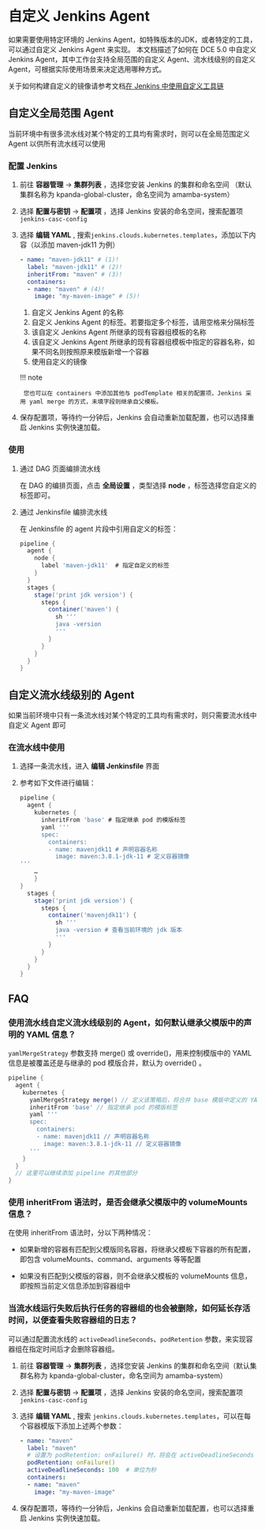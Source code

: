# 自定义 Jenkins Agent

如果需要使用特定环境的 Jenkins Agent，如特殊版本的JDK，或者特定的工具，可以通过自定义 Jenkins Agent 来实现。
本文档描述了如何在 DCE 5.0 中自定义 Jenkins Agent，其中工作台支持全局范围的自定义 Agent、流水线级别的自定义 Agent，可根据实际使用场景来决定选用哪种方式。

关于如何构建自定义的镜像请参考文档[在 Jenkins 中使用自定义工具链](../../quickstart/jenkins-custom.md#_1)

## 自定义全局范围 Agent

当前环境中有很多流水线对某个特定的工具均有需求时，则可以在全局范围定义 Agent 以供所有流水线可以使用

### 配置 Jenkins

1. 前往 __容器管理__ -> __集群列表__ ，选择您安装 Jenkins 的集群和命名空间
   （默认集群名称为 kpanda-global-cluster，命名空间为 amamba-system）
2. 选择 __配置与密钥__ -> __配置项__ ，选择 Jenkins 安装的命名空间，搜索配置项 `jenkins-casc-config`
3. 选择 __编辑 YAML__ , 搜索`jenkins.clouds.kubernetes.templates`，添加以下内容（以添加 maven-jdk11 为例）

    ```yaml
    - name: "maven-jdk11" # (1)!
      label: "maven-jdk11" # (2)!
      inheritFrom: "maven" # (3)!
      containers:
      - name: "maven" # (4)!
        image: "my-maven-image" # (5)!
    ```

    1. 自定义 Jenkins Agent 的名称
    2. 自定义 Jenkins Agent 的标签。若要指定多个标签，请用空格来分隔标签
    3. 该自定义 Jenkins Agent 所继承的现有容器组模板的名称
    4. 该自定义 Jenkins Agent 所继承的现有容器组模板中指定的容器名称，如果不同名则按照原来模版新增一个容器
    5. 使用自定义的镜像

    !!! note

        您也可以在 containers 中添加其他与 podTemplate 相关的配置项，Jenkins 采用 yaml merge 的方式，未填字段则继承自父模板。

5. 保存配置项，等待约一分钟后，Jenkins 会自动重新加载配置，也可以选择重启 Jenkins 实例快速加载。

### 使用

1. 通过 DAG 页面编排流水线

    在 DAG 的编排页面，点击 __全局设置__ ，类型选择 **node** ，标签选择您自定义的标签即可。

2. 通过 Jenkinsfile 编排流水线

    在 Jenkinsfile 的 agent 片段中引用自定义的标签：

    ```groovy
    pipeline {
      agent {
        node {
          label 'maven-jdk11'  # 指定自定义的标签
        }
      }
      stages {
        stage('print jdk version') {
          steps {
            container('maven') {
              sh '''
              java -version
              '''
            }
          }
        }
      }
    }
    ```

## 自定义流水线级别的 Agent

如果当前环境中只有一条流水线对某个特定的工具均有需求时，则只需要流水线中自定义 Agent 即可

### 在流水线中使用

1. 选择一条流水线，进入 __编辑 Jenkinsfile__ 界面

2. 参考如下文件进行编辑：

    ```groovy
    pipeline {
      agent {
        kubernetes {
          inheritFrom 'base' # 指定继承 pod 的模版标签
          yaml '''
          spec:
            containers:
            - name: mavenjdk11 # 声明容器名称
              image: maven:3.8.1-jdk-11 # 定义容器镜像
    '''
        …
        }
    }
      stages {
        stage('print jdk version') {
          steps {
            container('mavenjdk11') { 
              sh '''
              java -version # 查看当前环境的 jdk 版本
              '''
            }
          }
        }
      }
    }
    ```

## FAQ

### 使用流水线自定义流水线级别的 Agent，如何默认继承父模版中的声明的 YAML 信息？

`yamlMergeStrategy` 参数支持 merge() 或 override()，用来控制模版中的 YAML 信息是被覆盖还是与继承的 pod 模版合并，默认为 override() 。

```groovy
pipeline {
  agent {
    kubernetes {
      yamlMergeStrategy merge() // 定义该策略后，将合并 base 模版中定义的 YAML
      inheritFrom 'base' // 指定继承 pod 的模版标签
      yaml '''
      spec:
        containers:
        - name: mavenjdk11 // 声明容器名称
          image: maven:3.8.1-jdk-11 // 定义容器镜像
      '''
    }
  }
  // 这里可以继续添加 pipeline 的其他部分
}
```

### 使用 inheritFrom 语法时，是否会继承父模版中的 volumeMounts 信息？

在使用 inheritFrom 语法时，分以下两种情况：

- 如果新增的容器有匹配到父模版同名容器，将继承父模板下容器的所有配置，即包含 volumeMounts、command、arguments 等等配置

- 如果没有匹配到父模版的容器，则不会继承父模板的 volumeMounts 信息，即按照当前定义信息添加到容器组中

### 当流水线运行失败后执行任务的容器组的也会被删除，如何延长存活时间，以便查看失败容器组的日志？

可以通过配置流水线的 `activeDeadlineSeconds`、`podRetention` 参数，来实现容器组在指定时间后才会删除容器组。

1. 前往 __容器管理__ -> __集群列表__ ，选择您安装 Jenkins 的集群和命名空间（默认集群名称为 kpanda-global-cluster，命名空间为 amamba-system）
2. 选择 __配置与密钥__ -> __配置项__ ，选择 Jenkins 安装的命名空间，搜索配置项 `jenkins-casc-config`
3. 选择 __编辑 YAML__ , 搜索 `jenkins.clouds.kubernetes.templates`，可以在每个容器模版下添加上述两个参数：

    ```yaml
    - name: "maven"
      label: "maven" 
      # 设置为 podRetention: onFailure() 时，将会在 activeDeadlineSeconds 定义的时间超过后删除 pod 
      podRetention: onFailure() 
      activeDeadlineSeconds: 100  # 单位为秒
      containers:
      - name: "maven" 
        image: "my-maven-image" 
    ```

4. 保存配置项，等待约一分钟后，Jenkins 会自动重新加载配置，也可以选择重启 Jenkins 实例快速加载。

